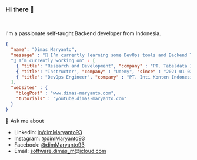 ### Hi there 👋

<br />

I'm a passionate self-taught Backend developer from Indonesia.

```json
{
  "name": "Dimas Maryanto",
  "message" : "🌱 I’m currently learning some DevOps tools and Backend Technologies"
  "🔭 I’m currently working on" : [
    { "title": "Research and Development", "company" : "PT. Tabeldata Informatika", "since" : "2016-06-25" }, 
    { "title": "Instructor", "company" : "Udemy", "since" : "2021-01-02" },
    { "title": "DevOps Engineer", "company" : "PT. Inti Konten Indonesia (INTENS)", "since" : "2021-05-20" }
  ],
  "websites" : {
    "blogPost" : "www.dimas-maryanto.com",
    "tutorials" : "youtube.dimas-maryanto.com"
  }
}
```

💬 Ask me about
  - Linkedin: [in/dimMaryanto93](https://www.linkedin.com/in/dimmaryanto93/)
  - Instagram: [@dimMaryanto93](https://www.instagram.com/dimmaryanto93/)
  - Facebook: [@dimMaryanto93](https://www.facebook.com/dimMaryanto93)
  - Email: <software.dimas_m@icloud.com>
